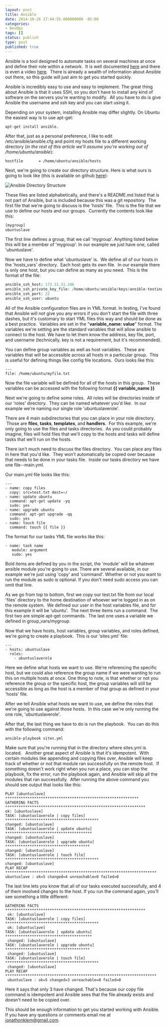 ```yaml
---
layout: post
title: Ansible
date: 2014-10-26 17:44:55.000000000 -05:00
categories:
- DevOps
tags: []
status: publish
type: post
published: true
---
```

Ansible is a tool designed to automate tasks on several machines at once and define their role within a network.  It is well documented [here](http://docs.ansible.com/) and there is even a video [here](http://fast.wistia.net/embed/iframe/qrqfj371b6?popover=true).  There is already a wealth of information about Ansible out there, so this guide will just aim to get you started quickly.

Ansible is incredibly easy to use and easy to implement. The great thing about Ansible is that it uses SSH, so you don't have to install any kind of software on the servers you're wanting to modify.  All you have to do is give Ansible the username and ssh key and you can start using it.

Depending on your system, installing Ansible may differ slightly.  On Ubuntu the easiest way is to use apt-get:

```
apt-get install ansible.
```

After that, just as a personal preference, I like to edit /etc/ansible/ansible.cfg and point my hosts file to a different working directory (*in the rest of this article we'll assume you're working out of /home/ubuntu/ansible*):

```
hostfile       = /home/ubuntu/ansible/hosts
```

Next, we're going to create our directory structure. Here is what ours is going to look like (this is available on github [here](https://github.com/jonathonklem/ansible_testing)):

![Ansible Directory Structure](/assets/images/ansible-directory-structure.png)

These files are listed alphabetically, and there's a README.md listed that is not part of Ansible, but is included because this was a git repository.  The first file that we're going to discuss is the 'hosts' file.  This is the file that we use to define our hosts and our groups.  Currently the contents look like this:

```python 
[mygroup]
ubuntuslave
```

The first line defines a group, that we call 'mygroup'. Anything listed below this will be a member of 'mygroup'. In our example we just have one, called 'ubuntuslave'.

Now we have to define what 'ubuntuslave' is.  We define all of our hosts in the 'hosts_vars' directory.  Each host gets its own file.  In our example there is only one host, but you can define as many as you need.  This is the format of the file:

```python
ansible_ssh_host: 172.31.31.146
ansible_ssh_private_key_file: /home/ubuntu/ansible/keys/ansible-testing.pem
ansible_ssh_port: 22
ansible_ssh_user: ubuntu
```

All of the Ansible configuration files are in YML format. In testing, I've found that Ansible will not give you any errors if you don't start the file with three dashes, but it's customary to start YML files this way and should be done as a best practice.  Variables are set in the "**variable_name: value**" format. The variables we're setting are the standard variables that will allow ansible to connect to the host. We have to let them know the address, key file, port, and username (technically, key is not a requirement, but it's recommended).

You can define group variables as well as host variables.  These are variables that will be accessible across all hosts in a particular group.  This is useful for defining things like config file locations.  Ours looks like this:

```
---
file: /home/ubuntu/myfile.txt
```

Now the file variable will be defined for all of the hosts in this group.  These variables can be accessed with the following format **{{ variable_name }}**

Next we're going to define some roles.  All roles will be directories inside of our 'roles' directory.  They can be named whatever you'd like.  In our example we're naming our single role 'ubuntuslaverole'.

There are 4 main subdirectories that you can place in your role directory.  Those are **files**, **tasks**, **templates**, and **handlers**.  For this example, we're only going to use the files and tasks directories.  As you could probably imagine, files will hold files that we'll copy to the hosts and tasks will define tasks that we'll run on the hosts.

There isn't much need to discuss the files directory.  You can place any files in here that you'd like.  They won't automatically be copied over because that needs to be done in your tasks file.  Inside our tasks directory we have one file--main.yml.

Our main.yml file looks like this:

```
---
- name: copy files
  copy: src=test.txt dest=~/
- name: update ubuntu
  command: apt-get update -yq
  sudo: yes
- name: upgrade ubuntu
  command: apt-get upgrade -qq
  sudo: yes
- name: touch file
  command: touch {{ file }}
```

The format for our tasks YML file works like this:

```
- name: task name
   module: argument
   sudo: yes
```

Bold items are defined by you in the script, the 'module' will be whatever ansible module you're going to use. There are several available, in our example we're just using 'copy' and 'command'. Whether or not you want to run the module as sudo is optional. If you don't need sudo access you can omit that line.

As we go from top to bottom, first we copy our test.txt file from our local 'files' directory to the home destination of whoever we're logged in as on the remote system.  We defined our user in the host variables file, and for this example it will be 'ubuntu'.  The next three items run a command.  The first two are simple apt-get commands.  The last one uses a variable we defined in group_vars/mygroup.

Now that we have hosts, host variables, group variables, and roles defined, we're going to create a playbook.  This is our 'sites.yml' file:

```
---
- hosts: ubuntuslave
  roles:
    - ubuntuslaverole
```

Here we define what hosts we want to use. We're referencing the specific host, but we could also reference the group name if we were wanting to run this on multiple hosts at once. One thing to note, is that whether or not you reference the group or the specific host, the group variables will still be accessible as long as the host is a member of that group as defined in your 'hosts' file.

After we tell Ansible what hosts we want to use, we define the roles that we're going to use against those hosts.  In this case we're only running the one role, 'ubuntuslaverole'.

After that, the last thing we have to do is run the playbook.  You can do this with the following command:

```
ansible-playbook sites.yml
```

Make sure that you're running that in the directory where sites.yml is located.   Another great aspect of Ansible is that it's idempotent.  With certain modules like appending and copying files over, Ansible will keep track of whether or not that module ran successfully on the remote host.  If something doesn't work right when you run a place, you can stop the playbook, fix the error, run the playbook again, and Ansible will skip all the modules that ran successfully.  After running the above command you should see output that looks like this:

```
PLAY [ubuntuslave] ************************************************************
GATHERING FACTS ***************************************************************
ok: [ubuntuslave]
TASK: [ubuntuslaverole | copy files] ******************************************
changed: [ubuntuslave]
TASK: [ubuntuslaverole | update ubuntu] ***************************************
changed: [ubuntuslave]
TASK: [ubuntuslaverole | upgrade ubuntu] **************************************
changed: [ubuntuslave]
TASK: [ubuntuslaverole | touch file] ******************************************
changed: [ubuntuslave]
PLAY RECAP ********************************************************************
ubuntuslave : ok=5 changed=4 unreachable=0 failed=0
```

The last line lets you know that all of our tasks executed successfully, and 4 of them involved changes to the host. If you run the command again, you'll see something a little different:

```
GATHERING FACTS ***************************************************************
 ok: [ubuntuslave]
TASK: [ubuntuslaverole | copy files] ******************************************
 ok: [ubuntuslave]
TASK: [ubuntuslaverole | update ubuntu] ***************************************
 changed: [ubuntuslave]
TASK: [ubuntuslaverole | upgrade ubuntu] **************************************
 changed: [ubuntuslave]
TASK: [ubuntuslaverole | touch file] ******************************************
 changed: [ubuntuslave]
PLAY RECAP ********************************************************************
 ubuntuslave : ok=5 changed=3 unreachable=0 failed=0
```

Here it says that only 3 have changed. That's because our copy file command is idempotent and Ansible sees that the file already exists and doesn't need to be copied over.

This should be enough information to get you started working with Ansible. If you have any questions or comments email me at [jonathonklem@gmail.com](mailto:jonathonklem@gmail.com).
